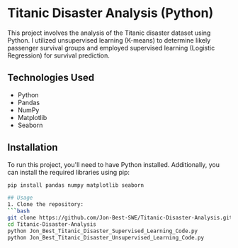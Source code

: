 # Titanic Disaster Analysis (Python)
This project involves the analysis of the Titanic disaster dataset using Python. I utilized unsupervised learning (K-means) to determine likely passenger survival groups and employed supervised learning (Logistic Regression) for survival prediction.

## Technologies Used
- Python
- Pandas
- NumPy
- Matplotlib
- Seaborn

## Installation
To run this project, you'll need to have Python installed. Additionally, you can install the required libraries using pip:
```bash
pip install pandas numpy matplotlib seaborn

## Usage
1. Clone the repository:
```bash
git clone https://github.com/Jon-Best-SWE/Titanic-Disaster-Analysis.git
cd Titanic-Disaster-Analysis
python Jon_Best_Titanic_Disaster_Supervised_Learning_Code.py
python Jon_Best_Titanic_Disaster_Unsupervised_Learning_Code.py
